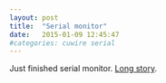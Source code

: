 ```yaml
---
layout: post
title:  "Serial monitor"
date:   2015-01-09 12:45:47
#categories: cuwire serial
---
```


Just finished serial monitor. [Long story](http://apla.me/2015/01/brackets-io-serial-monitor/).
